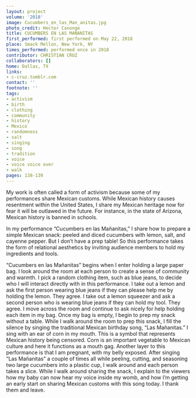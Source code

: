 ```yaml
---
layout: project
volume: '2018'
image: Cucumbers_en_las_Man_anitas.jpg
photo_credit: Hector Canonge
title: CUCUMBERS EN LAS MAÑANITAS
first_performed: first performed on May 22, 2018
place: Smack Mellon, New York, NY
times_performed: performed once in 2018
contributor: CHRISTIAN CRUZ
collaborators: []
home: Dallas, TX
links:
- c-cruz.tumblr.com
contact: ''
footnote: ''
tags:
- activism
- birth
- clothing
- community
- history
- Mexico
- randomness
- salt
- singing
- song
- tradition
- voice
- voice voice over
- walk
pages: 138-139
---
```




My work is often called a form of activism because some of my performances share Mexican customs. While Mexican history causes resentment within the United States, I share my Mexican heritage now for fear it will be outlawed in the future. For instance, in the state of Arizona, Mexican history is banned in schools.

In my performance “Cucumbers en las Mañanitas,” I share how to prepare a simple Mexican snack: peeled and diced cucumbers with lemon, salt, and cayenne pepper. But I don’t have a prep table! So this performance takes the form of relational aesthetics by inviting audience members to hold my ingredients and tools.

“Cucumbers en las Mañanitas” begins when I enter holding a large paper bag. I look around the room at each person to create a sense of community and warmth. I pick a random clothing item, such as blue jeans, to decide who I will interact directly with in this performance. I take out a lemon and ask the first person wearing blue jeans if they can please help me by holding the lemon. They agree. I take out a lemon squeezer and ask a second person who is wearing blue jeans if they can hold my tool. They agree. I move across the room and continue to ask nicely for help holding each item in my bag. Once my bag is empty, I begin to prep my snack without a table. While I walk around the room to prep this snack, I fill the silence by singing the traditional Mexican birthday song, “Las Mañanitas.” I sing with an ear of corn in my mouth. This is a symbol that represents Mexican history being censored. Corn is an important vegetable to Mexican culture and here it functions as a mouth gag. Another layer to this performance is that I am pregnant, with my belly exposed. After singing “Las Mañanitas” a couple of times all while peeling, cutting, and seasoning two large cucumbers into a plastic cup, I walk around and each person takes a slice. While I walk around sharing the snack, I explain to the viewers how my baby can now hear my voice inside my womb, and how I’m getting an early start on sharing Mexican customs with this song today. I thank them and leave.
